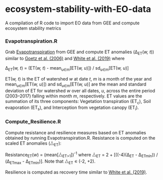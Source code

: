 # ecosystem-stability-with-EO-data
A compilation of R code to import EO data from GEE and compute ecosystem stability metrics
### Evapotranspiration.R
Grab [Evapotranspiration](https://developers.google.com/earth-engine/datasets/catalog/CAS_IGSNRR_PML_V2) from GEE and compute ET anomalies (&#916;<sub>ET</sub>(*w, t*)) similar to [Goetz et al. (2006)](https://www.sciencedirect.com/science/article/abs/pii/S0034425706000289) and [White et al. (2019)](https://zslpublications.onlinelibrary.wiley.com/doi/10.1002/rse2.148) where

&#916;<sub>ET</sub>(*w, t*) = (ET(*w, t*) - mean<sub>u&isin;m</sub>[ET(*w, u*)]) / sd<sub>u&isin;m</sub>[ET(*w, u*)]

ET(*w, t*) is the ET of watershed *w* at date *t*, *m* is a month of the year and mean<sub>u&isin;m</sub>[ET(*w, u*)]) and sd<sub>u&isin;m</sub>[ET(*w, u*)] are the mean and standard deviation of ET for watershed *w* over all dates, *u*, across the entire period (2003–2017) falling within month *m*, respectively.
ET values are the summation of its three components: Vegetation transpiration (ET<sub>c</sub>), Soil evaporation (ET<sub>s</sub>), and Interception from vegetation canopy (ET<sub>i</sub>).
### Compute_Resilience.R
Compute resistance and resilience measures based on ET anomalies obtained by running Evapotranspiration.R. Resistance is computed on the scaled ET anomalies (&#10698;<sub>ET</sub>):

Resistance<sub>ET</sub>(*w*) = (mean[&#10698;<sub>ET>1</sub>])<sup>-1</sup> where &#10698;<sub>ET</sub> = 2 + [((-4)(&#916;<sub>ET</sub> - &#916;<sub>ETmin</sub>)) / (&#916;<sub>ETmax</sub> - &#916;<sub>ETmin</sub>)]. Note that &#10698;<sub>ET</sub> &#x220A; (-2, +2).

Resilience is computed as recovery time similar to [White et al. (2019)](https://zslpublications.onlinelibrary.wiley.com/doi/10.1002/rse2.148).
